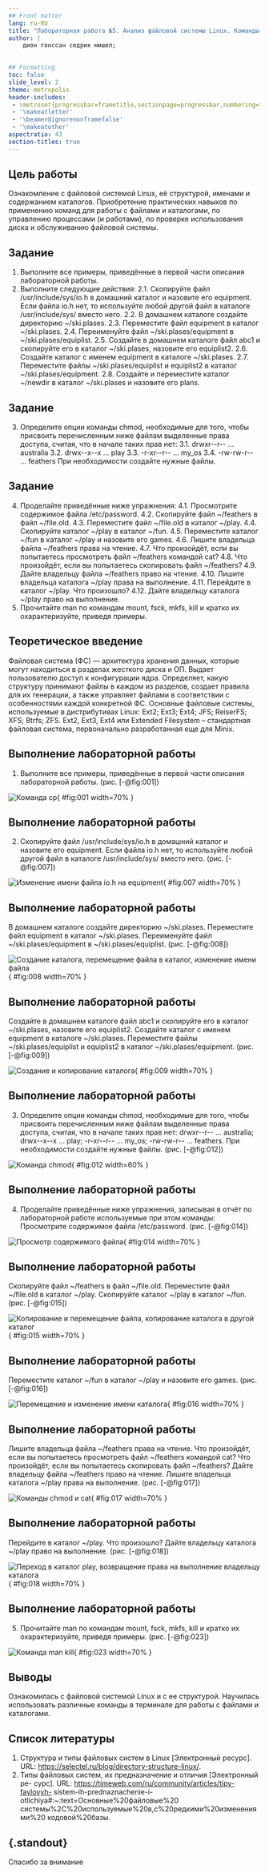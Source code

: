```yaml
---
## Front matter
lang: ru-RU
title: "Лабораторная работа №5. Анализ файловой системы Linux. Команды для работы с файлами и каталогами"
author: |
	дион гонссан седрик мишел;
	

## Formatting
toc: false
slide_level: 2
theme: metropolis
header-includes: 
 - \metroset{progressbar=frametitle,sectionpage=progressbar,numbering=fraction}
 - '\makeatletter'
 - '\beamer@ignorenonframefalse'
 - '\makeatother'
aspectratio: 43
section-titles: true
---
```


## Цель работы

Ознакомление с файловой системой Linux, её структурой, именами и содержанием каталогов. Приобретение практических навыков по применению команд для работы с файлами и каталогами, по управлению процессами (и работами), по проверке использования диска и обслуживанию файловой системы.

## Задание

1. Выполните все примеры, приведённые в первой части описания лабораторной работы.
2. Выполните следующие действия:
2.1. Скопируйте файл /usr/include/sys/io.h в домашний каталог и назовите его
equipment. Если файла io.h нет, то используйте любой другой файл в каталоге
/usr/include/sys/ вместо него.
2.2. В домашнем каталоге создайте директорию ~/ski.plases.
2.3. Переместите файл equipment в каталог ~/ski.plases.
2.4. Переименуйте файл ~/ski.plases/equipment в ~/ski.plases/equiplist.
2.5. Создайте в домашнем каталоге файл abc1 и скопируйте его в каталог
~/ski.plases, назовите его equiplist2.
2.6. Создайте каталог с именем equipment в каталоге ~/ski.plases.
2.7. Переместите файлы ~/ski.plases/equiplist и equiplist2 в каталог
~/ski.plases/equipment.
2.8. Создайте и переместите каталог ~/newdir в каталог ~/ski.plases и назовите
его plans.

## Задание

3. Определите опции команды chmod, необходимые для того, чтобы присвоить перечисленным ниже файлам выделенные права доступа, считая, что в начале таких прав
нет:
3.1. drwxr--r-- ... australia
3.2. drwx--x--x ... play
3.3. -r-xr--r-- ... my_os
3.4. -rw-rw-r-- ... feathers
При необходимости создайте нужные файлы.

## Задание

4. Проделайте приведённые ниже упражнения:
4.1. Просмотрите содержимое файла /etc/password.
4.2. Скопируйте файл ~/feathers в файл ~/file.old.
4.3. Переместите файл ~/file.old в каталог ~/play.
4.4. Скопируйте каталог ~/play в каталог ~/fun.
4.5. Переместите каталог ~/fun в каталог ~/play и назовите его games.
4.6. Лишите владельца файла ~/feathers права на чтение.
4.7. Что произойдёт, если вы попытаетесь просмотреть файл ~/feathers командой
cat?
4.8. Что произойдёт, если вы попытаетесь скопировать файл ~/feathers?
4.9. Дайте владельцу файла ~/feathers право на чтение.
4.10. Лишите владельца каталога ~/play права на выполнение.
4.11. Перейдите в каталог ~/play. Что произошло?
4.12. Дайте владельцу каталога ~/play право на выполнение.
5. Прочитайте man по командам mount, fsck, mkfs, kill и кратко их охарактеризуйте,
приведя примеры.


## Теоретическое введение

Файловая система (ФС) — архитектура хранения данных, которые могут находиться в разделах жесткого диска и ОП. Выдает пользователю доступ к конфигурации ядра. Определяет, какую структуру принимают файлы в каждом из разделов, создает правила для их генерации, а также управляет файлами в соответствии с особенностями каждой конкретной ФС.
Основные файловые системы, используемые в дистрибутивах Linux: Ext2; Ext3; Ext4; JFS; ReiserFS; XFS; Btrfs; ZFS. Ext2, Ext3, Ext4 или Extended Filesystem – стандартная файловая система, первоначально разработанная еще для Minix.

## Выполнение лабораторной работы

1. Выполните все примеры, приведённые в первой части описания лабораторной работы. (рис. [-@fig:001])

![Команда cp](image/1.png){ #fig:001 width=70% }

## Выполнение лабораторной работы

2. Скопируйте файл /usr/include/sys/io.h в домашний каталог и назовите его
equipment. Если файла io.h нет, то используйте любой другой файл в каталоге
/usr/include/sys/ вместо него. (рис. [-@fig:007])

![Изменение имени файла io.h на equipment](image/7.png){ #fig:007 width=70% }

## Выполнение лабораторной работы

В домашнем каталоге создайте директорию ~/ski.plases.
Переместите файл equipment в каталог ~/ski.plases.
Переименуйте файл ~/ski.plases/equipment в ~/ski.plases/equiplist. (рис. [-@fig:008])

![Создание каталога, перемещение файла в каталог, изменение имени файла](image/8.png){ #fig:008 width=70% }

## Выполнение лабораторной работы

Создайте в домашнем каталоге файл abc1 и скопируйте его в каталог
~/ski.plases, назовите его equiplist2.
Создайте каталог с именем equipment в каталоге ~/ski.plases.
Переместите файлы ~/ski.plases/equiplist и equiplist2 в каталог
~/ski.plases/equipment. (рис. [-@fig:009])

![Создание и копирование каталога](image/9.png){ #fig:009 width=70% }

## Выполнение лабораторной работы

3. Определите опции команды chmod, необходимые для того, чтобы присвоить перечисленным ниже файлам выделенные права доступа, считая, что в начале таких прав
нет:
drwxr--r-- ... australia;
drwx--x--x ... play;
-r-xr--r-- ... my_os;
-rw-rw-r-- ... feathers.
При необходимости создайте нужные файлы. (рис. [-@fig:012])

![Команда chmod](image/12.png){ #fig:012 width=60% }

## Выполнение лабораторной работы

4. Проделайте приведённые ниже упражнения, записывая в отчёт по лабораторной
работе используемые при этом команды:
Просмотрите содержимое файла /etc/password. (рис. [-@fig:014])

![Просмотр содержимого файла](image/14.jpeg){ #fig:014 width=70% }

## Выполнение лабораторной работы

Скопируйте файл ~/feathers в файл ~/file.old.
Переместите файл ~/file.old в каталог ~/play.
Скопируйте каталог ~/play в каталог ~/fun.  (рис. [-@fig:015])

![Копирование и перемещение файла, копирование каталога в другой каталог](image/15.jpeg){ #fig:015 width=70% }

## Выполнение лабораторной работы

Переместите каталог ~/fun в каталог ~/play и назовите его games. (рис. [-@fig:016])

![Перемещение и изменение имени каталога](image/16.jpeg){ #fig:016 width=70% }

## Выполнение лабораторной работы

Лишите владельца файла ~/feathers права на чтение.
Что произойдёт, если вы попытаетесь просмотреть файл ~/feathers командой
cat?
Что произойдёт, если вы попытаетесь скопировать файл ~/feathers?
Дайте владельцу файла ~/feathers право на чтение.
Лишите владельца каталога ~/play права на выполнение. (рис. [-@fig:017])

![Команды chmod и cat](image/17.jpeg){ #fig:017 width=70% } 

## Выполнение лабораторной работы

Перейдите в каталог ~/play. Что произошло?
Дайте владельцу каталога ~/play право на выполнение.  (рис. [-@fig:018])

![Переход в каталог play, возвращение права на выполнение владельцу каталога](image/18.jpeg){ #fig:018 width=70% } 

## Выполнение лабораторной работы

5. Прочитайте man по командам mount, fsck, mkfs, kill и кратко их охарактеризуйте,
приведя примеры.  (рис. [-@fig:023])


![Команда man kill](image/23.png){ #fig:023 width=70% }


## Выводы

Ознакомилась с файловой системой Linux и с ее структурой. Научилась использовать различные команды в терминале для работы с файлами и каталогами.

## Список литературы

1. Структура и типы файловых систем в Linux [Электронный ресурс]. URL:
https://selectel.ru/blog/directory-structure-linux/.
2. Типы файловых систем, их предназначение и отличия [Электронный ре-
сурс]. URL: https://timeweb.com/ru/community/articles/tipy-faylovyh-
sistem-ih-prednaznachenie-i-otlichiya#:~:text=Основные%20файловые%20
системы%2C%20используемые%20в,с%20редкими%20изменениями%20
кодовой%20базы.

## {.standout}

Спасибо за внимание

